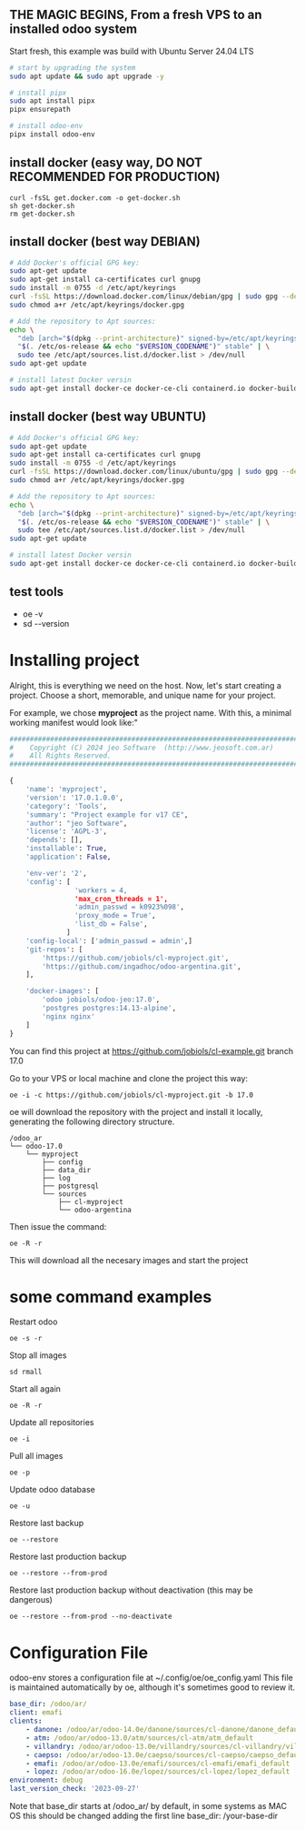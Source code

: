 ## THE MAGIC BEGINS, From a fresh VPS to an installed odoo system

Start fresh, this example was build with Ubuntu Server 24.04 LTS

```bash
# start by upgrading the system
sudo apt update && sudo apt upgrade -y

# install pipx
sudo apt install pipx
pipx ensurepath

# install odoo-env
pipx install odoo-env
```
## install docker (easy way, DO NOT RECOMMENDED FOR PRODUCTION)
```
curl -fsSL get.docker.com -o get-docker.sh
sh get-docker.sh
rm get-docker.sh
```
## install docker (best way DEBIAN)
```bash
# Add Docker's official GPG key:
sudo apt-get update
sudo apt-get install ca-certificates curl gnupg
sudo install -m 0755 -d /etc/apt/keyrings
curl -fsSL https://download.docker.com/linux/debian/gpg | sudo gpg --dearmor -o /etc/apt/keyrings/docker.gpg
sudo chmod a+r /etc/apt/keyrings/docker.gpg

# Add the repository to Apt sources:
echo \
  "deb [arch="$(dpkg --print-architecture)" signed-by=/etc/apt/keyrings/docker.gpg] https://download.docker.com/linux/debian \
  "$(. /etc/os-release && echo "$VERSION_CODENAME")" stable" | \
  sudo tee /etc/apt/sources.list.d/docker.list > /dev/null
sudo apt-get update

# install latest Docker versin
sudo apt-get install docker-ce docker-ce-cli containerd.io docker-buildx-plugin docker-compose-plugin
```
## install docker (best way UBUNTU)
```bash
# Add Docker's official GPG key:
sudo apt-get update
sudo apt-get install ca-certificates curl gnupg
sudo install -m 0755 -d /etc/apt/keyrings
curl -fsSL https://download.docker.com/linux/ubuntu/gpg | sudo gpg --dearmor -o /etc/apt/keyrings/docker.gpg
sudo chmod a+r /etc/apt/keyrings/docker.gpg

# Add the repository to Apt sources:
echo \
  "deb [arch="$(dpkg --print-architecture)" signed-by=/etc/apt/keyrings/docker.gpg] https://download.docker.com/linux/ubuntu \
  "$(. /etc/os-release && echo "$VERSION_CODENAME")" stable" | \
  sudo tee /etc/apt/sources.list.d/docker.list > /dev/null
sudo apt-get update

# install latest Docker versin
sudo apt-get install docker-ce docker-ce-cli containerd.io docker-buildx-plugin docker-compose-plugin
```
## test tools
- oe -v
- sd --version

# Installing project

Alright, this is everything we need on the host. Now, let's start creating a project. Choose a short, memorable, and unique name for your project.

For example, we chose **myproject** as the project name.
With this, a minimal working manifest would look like:"

```python
##########################################################################
#    Copyright (C) 2024 jeo Software  (http://www.jeosoft.com.ar)
#    All Rights Reserved.
##########################################################################

{
    'name': 'myproject',
    'version': '17.0.1.0.0',
    'category': 'Tools',
    'summary': "Project example for v17 CE",
    'author': "jeo Software",
    'license': 'AGPL-3',
    'depends': [],
    'installable': True,
    'application': False,

    'env-ver': '2',
    'config': [
                'workers = 4,
                'max_cron_threads = 1',
                'admin_passwd = k0923%098',
                'proxy_mode = True',
                'list_db = False',
              ]
    'config-local': ['admin_passwd = admin',]
    'git-repos': [
        'https://github.com/jobiols/cl-myproject.git',
        'https://github.com/ingadhoc/odoo-argentina.git',
    ],

    'docker-images': [
        'odoo jobiols/odoo-jeo:17.0',
        'postgres postgres:14.13-alpine',
        'nginx nginx'
    ]
}
```

You can find this project at https://github.com/jobiols/cl-example.git branch 17.0

Go to your VPS or local machine and clone the project this way:

    oe -i -c https://github.com/jobiols/cl-myproject.git -b 17.0

oe will download the repository with the project and install it locally, generating the following directory structure.

    /odoo_ar
    └── odoo-17.0
        └── myproject
            ├── config
            ├── data_dir
            ├── log
            ├── postgresql
            └── sources
                ├── cl-myproject
                └── odoo-argentina

Then issue the command:

    oe -R -r

This will download all the necesary images and start the project

# some command examples

Restart odoo

    oe -s -r

Stop all images

    sd rmall

Start all again

    oe -R -r

Update all repositories

    oe -i

Pull all images

    oe -p

Update odoo database

    oe -u

Restore last backup

    oe --restore

Restore last production backup

    oe --restore --from-prod

Restore last production backup without deactivation (this may be dangerous)

    oe --restore --from-prod --no-deactivate


# Configuration File

odoo-env stores a configuration file at ~/.config/oe/oe_config.yaml
This file is maintained automatically by oe, although it's sometimes good to review it.

``` yaml
base_dir: /odoo/ar/
client: emafi
clients:
    - danone: /odoo/ar/odoo-14.0e/danone/sources/cl-danone/danone_default
    - atm: /odoo/ar/odoo-13.0/atm/sources/cl-atm/atm_default
    - villandry: /odoo/ar/odoo-13.0e/villandry/sources/cl-villandry/villandry_default
    - caepso: /odoo/ar/odoo-13.0e/caepso/sources/cl-caepso/caepso_default
    - emafi: /odoo/ar/odoo-13.0e/emafi/sources/cl-emafi/emafi_default
    - lopez: /odoo/ar/odoo-16.0e/lopez/sources/cl-lopez/lopez_default
environment: debug
last_version_check: '2023-09-27'
```

Note that base_dir starts at /odoo_ar/ by default, in some systems
as MAC OS this should be changed adding the first line base_dir: /your-base-dir
